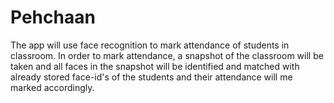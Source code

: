 # Pehchaan
The app will use face recognition to mark attendance of students in classroom. In order to mark attendance, a snapshot of the classroom will be taken and all faces in the snapshot will be identified and matched with already stored face-id's of the students and their attendance will me marked accordingly.
